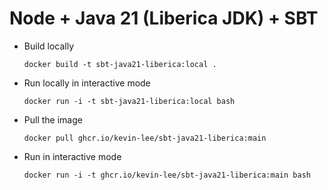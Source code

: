 # Node + Java 21 (Liberica JDK) + SBT

* Build locally
  ```shell
  docker build -t sbt-java21-liberica:local .
  ```

* Run locally in interactive mode
  ```shell
  docker run -i -t sbt-java21-liberica:local bash
  ```

* Pull the image
  ```shell
  docker pull ghcr.io/kevin-lee/sbt-java21-liberica:main
  ```

* Run in interactive mode
  ```shell
  docker run -i -t ghcr.io/kevin-lee/sbt-java21-liberica:main bash
  ```
